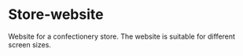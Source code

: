 # Store-website
Website for a confectionery store. The website is suitable for different screen sizes.
